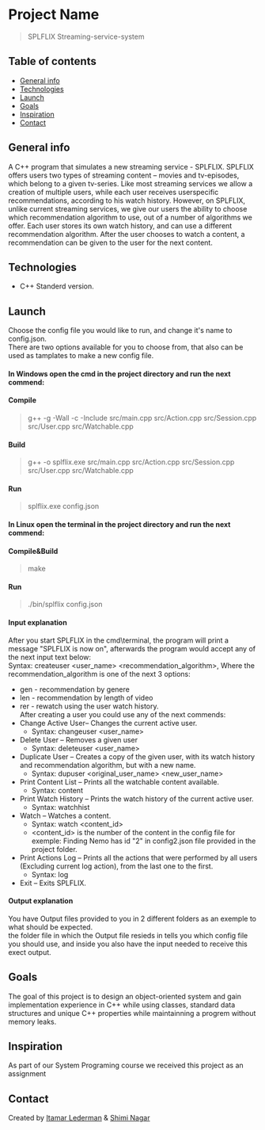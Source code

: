 # Project Name
> SPLFLIX Streaming-service-system

## Table of contents
* [General info](#general-info)
* [Technologies](#technologies)
* [Launch](#launch)
* [Goals](#Goals)
* [Inspiration](#inspiration)
* [Contact](#contact)

## General info
A C++ program that simulates a new streaming service -
SPLFLIX. SPLFLIX offers users two types of streaming content – movies and tv-episodes,
which belong to a given tv-series. Like most
streaming services we allow a creation of
multiple users, while each user receives userspecific recommendations, according to his
watch history.
However, on SPLFLIX, unlike current
streaming services, we give our users the
ability to choose which recommendation
algorithm to use, out of a number of algorithms
we offer. Each user stores its own watch history, and can use a different recommendation
algorithm. After the user chooses to watch a content, a recommendation can be given to the
user for the next content.

## Technologies
* C++ Standerd version.


## Launch
Choose the config file you would like to run, and change it's name to config.json.</br> 
There are two options available for you to choose from, that also can be used as tamplates to make a new config file.</br>
#### In Windows open the cmd in the project directory and run the next commend:</br>
#### Compile
> g++ -g -Wall -c -Include src/main.cpp src/Action.cpp src/Session.cpp src/User.cpp src/Watchable.cpp </br>
#### Build
> g++ -o splflix.exe src/main.cpp src/Action.cpp src/Session.cpp src/User.cpp src/Watchable.cpp
#### Run
>  splflix.exe config.json </br> 
#### In Linux open the terminal in the project directory and run the next commend:</br>
#### Compile&Build
> make </br>
#### Run
> ./bin/splflix config.json 

#### Input explanation
After you start SPLFLIX in the cmd\terminal, the program will print a message "SPLFLIX is now on", afterwards the program would accept any of the next input text below:</br>
Syntax: createuser <user_name> <recommendation_algorithm>, Where the recommendation_algorithm is one of the next 3 options:</br>
* gen - recommendation by genere
* len - recommendation by length of video
* rer - rewatch using the user watch history.</br>
After creating a user you could use any of the next commends:</br>
* Change Active User– Changes the current active user.
	* Syntax: changeuser <user_name>
* Delete User – Removes a given user
	* Syntax: deleteuser <user_name>
* Duplicate User – Creates a copy of the given user, with its watch history and recommendation algorithm, but with a new name.
	* Syntax: dupuser <original_user_name> <new_user_name>
* Print Content List – Prints all the watchable content available. 
	* Syntax: content
* Print Watch History – Prints the watch history of the current active user.
	* Syntax: watchhist
* Watch – Watches a content.
	* Syntax: watch <content_id>
	* <content_id> is the number of the content in the config file for exemple: Finding Nemo has id "2" in config2.json file provided in the project folder.
* Print Actions Log – Prints all the actions that were performed by all users (Excluding current log action), from the last one to the first.
	* Syntax: log
* Exit – Exits SPLFLIX.
#### Output explanation
You have Output files provided to you in 2 different folders as an exemple to what should be expected.</br>
the folder file in which the Output file resieds in tells you which config file you should use, and inside you also have the input needed to receive this exect output.
	



## Goals
The goal of this project is to design an object-oriented system and gain
implementation experience in C++ while using classes, standard data structures and unique
C++ properties while maintainning a progrem without memory leaks.  

## Inspiration
As part of our System Programing course we received this project as an assignment

## Contact
Created by [Itamar Lederman](https://github.com/Itamarled/) & [Shimi Nagar](https://github.com/Shimonna394)